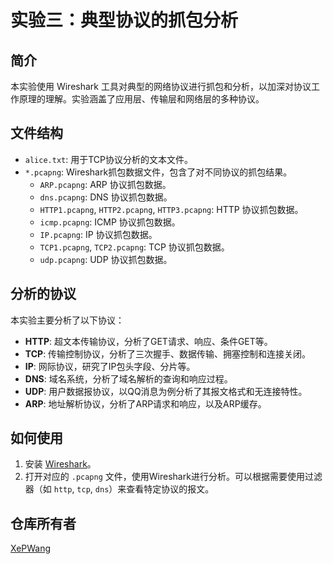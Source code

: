 # 实验三：典型协议的抓包分析

## 简介

本实验使用 Wireshark 工具对典型的网络协议进行抓包和分析，以加深对协议工作原理的理解。实验涵盖了应用层、传输层和网络层的多种协议。

## 文件结构

- `alice.txt`: 用于TCP协议分析的文本文件。
- `*.pcapng`: Wireshark抓包数据文件，包含了对不同协议的抓包结果。
  - `ARP.pcapng`: ARP 协议抓包数据。
  - `dns.pcapng`: DNS 协议抓包数据。
  - `HTTP1.pcapng`, `HTTP2.pcapng`, `HTTP3.pcapng`: HTTP 协议抓包数据。
  - `icmp.pcapng`: ICMP 协议抓包数据。
  - `IP.pcapng`: IP 协议抓包数据。
  - `TCP1.pcapng`, `TCP2.pcapng`: TCP 协议抓包数据。
  - `udp.pcapng`: UDP 协议抓包数据。

## 分析的协议

本实验主要分析了以下协议：

- **HTTP**: 超文本传输协议，分析了GET请求、响应、条件GET等。
- **TCP**: 传输控制协议，分析了三次握手、数据传输、拥塞控制和连接关闭。
- **IP**: 网际协议，研究了IP包头字段、分片等。
- **DNS**: 域名系统，分析了域名解析的查询和响应过程。
- **UDP**: 用户数据报协议，以QQ消息为例分析了其报文格式和无连接特性。
- **ARP**: 地址解析协议，分析了ARP请求和响应，以及ARP缓存。

## 如何使用

1. 安装 [Wireshark](https://www.wireshark.org/)。
2. 打开对应的 `.pcapng` 文件，使用Wireshark进行分析。可以根据需要使用过滤器（如 `http`, `tcp`, `dns`）来查看特定协议的报文。

## 仓库所有者

[XePWang](https://github.com/XePWang)
